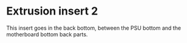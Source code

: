 # Extrusion insert 2

This insert goes in the back bottom, between the PSU bottom and the motherboard bottom back parts.